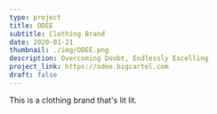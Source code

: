 ```yaml
---
type: project
title: ODEE
subtitle: Clothing Brand
date: 2020-01-21
thumbnail: ./img/ODEE.png
description: Overcoming Doubt, Endlessly Excelling
project_link: https://odee.bigcartel.com
draft: false
---
```


This is a clothing brand that's lit lit.

<!-- PICTURES OF THE APP UX/  -->
